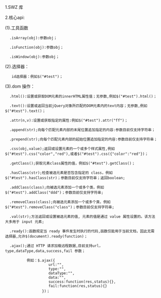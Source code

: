 

1.SWZ  库


2.核心api:


  (1).工具函数

      .isArray(obj):参数obj；

      .isFunction(obj):参数obj；

      .isWindow(obj):参数obj；

   (2).选择器：

       id选择器：例如$("#test")；

   (3).dom 操作：

      .html():设置或获取DOM元素的innerHTML属性值；无参数,例如$("#test").html()；

      .text():设置或返回当前jQuery对象所匹配的DOM元素内的text内容；无参数,例如$("#test").text()；

      .attr(n,v):设置或获取指定的属性:例如$("#test").attr("ff")；

      .append(str);向每个匹配元素内部的末尾位置追加指定的内容:参数目前仅支持字符串；

      .prepend(str);向每个匹配元素内部的起始位置追加指定的内容:参数目前仅支持字符串；

      .css(obj,value);返回或设置元素的一个或多个样式属性,例如$("#test").css("color","red"),或者$("#test").css({"color":"red"})；

      .getClass();获取元素class属性的值，例如$("#test").getClass()；

      .hasClass(str);检查被选元素是否包含指定的 class，例如$("#test").hasClass(str)；参数目前仅支持字符串；返回boolean;

      .addClass(class);向被选元素添加一个或多个类，例如$("#test").addClass("ddd")；参数目前仅支持字符串;

      .removeClass(class);向被选元素添加一个或多个类，例如$("#test").removeClass("class")；参数目前仅支持字符串;

      .val(str);方法返回或设置被选元素的值, 元素的值是通过 value 属性设置的。该方法大多用于 input 元素;

      .ready():函数规定当 ready 事件发生时执行的代码,函数仅能用于当前文档，因此无需选择器,允许$(document).ready(function)；

      .ajax();通过 HTTP 请求加载远程数据,目前支持url，type,dataType,data,success,fail 参数；

              例如：$.ajax({
                        url:"",
                        type:"",
                        dataType:"",
                        data:"",
                        success:function(res,status){},
                        fail:function(res,status){}
                     })；










